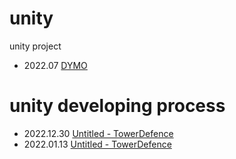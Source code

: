 # unity
unity project

- 2022.07 [DYMO](https://wny0320.itch.io/dymo)



# unity developing process
- 2022.12.30 [Untitled - TowerDefence](https://wny0320-coding.tistory.com/37)
- 2022.01.13 [Untitled - TowerDefence](https://wny0320-coding.tistory.com/38)
